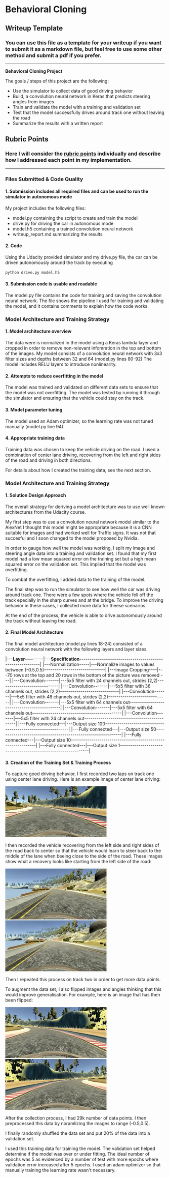 # **Behavioral Cloning** 

## Writeup Template

### You can use this file as a template for your writeup if you want to submit it as a markdown file, but feel free to use some other method and submit a pdf if you prefer.

---

**Behavioral Cloning Project**

The goals / steps of this project are the following:
* Use the simulator to collect data of good driving behavior
* Build, a convolution neural network in Keras that predicts steering angles from images
* Train and validate the model with a training and validation set
* Test that the model successfully drives around track one without leaving the road
* Summarize the results with a written report


[//]: # (Image References)

[image1]: ./examples/center.jpg "Model Visualization"
[image3]: ./examples/leftmiddle1.jpg "Recovery Image"
[image4]: ./examples/leftmiddle2.jpg "Recovery Image"
[image6]: ./examples/normal.jpg "Normal Image"
[image7]: ./examples/flipped.jpg "Flipped Image"

## Rubric Points
### Here I will consider the [rubric points](https://review.udacity.com/#!/rubrics/432/view) individually and describe how I addressed each point in my implementation.  

---
### Files Submitted & Code Quality

#### 1. Submission includes all required files and can be used to run the simulator in autonomous mode

My project includes the following files:
* model.py containing the script to create and train the model
* drive.py for driving the car in autonomous mode
* model.h5 containing a trained convolution neural network 
* writeup_report.md summarizing the results

#### 2. Code
Using the Udacity provided simulator and my drive.py file, the car can be driven autonomously around the track by executing 
```sh
python drive.py model.h5
```

#### 3. Submission code is usable and readable

The model.py file contains the code for training and saving the convolution neural network. The file shows the pipeline I used for training and validating the model, and it contains comments to explain how the code works.

### Model Architecture and Training Strategy

#### 1. Model architecture overview

The data were is normalized in the model using a Keras lambda layer and cropped in order to remove non-relevant infomration in the top and bottom of the images.
My model consists of a convolution neural network with 3x3 filter sizes and depths between 32 and 64 (model.py lines 80-92) 
The model includes RELU layers to introduce nonlinearity.

#### 2. Attempts to reduce overfitting in the model

The model was trained and validated on different data sets to ensure that the model was not overfitting. The model was tested by running it through the simulator and ensuring that the vehicle could stay on the track.

#### 3. Model parameter tuning

The model used an Adam optimizer, so the learning rate was not tuned manually (model.py line 94).

#### 4. Appropriate training data

Training data was chosen to keep the vehicle driving on the road. I used a combination of center lane driving, recovering from the left and right sides of the road and driving in both directions.

For details about how I created the training data, see the next section. 

### Model Architecture and Training Strategy

#### 1. Solution Design Approach

The overall strategy for deriving a model architecture was to use well known architectures from the Udacity course.

My first step was to use a convolution neural network model similar to the AlexNet I thought this model might be appropriate because it is a CNN suitable for images and had worked well for Traffic signs. It was not that succesful and I soon changed to the model proposed by Nvidia.

In order to gauge how well the model was working, I split my image and steering angle data into a training and validation set. I found that my first model had a low mean squared error on the training set but a high mean squared error on the validation set. This implied that the model was overfitting. 

To combat the overfitting, I added data to the training of the model.

The final step was to run the simulator to see how well the car was driving around track one. There were a few spots where the vehicle fell off the track epecially in the sharp curves and at the bridge. To improve the driving behavior in these cases, I collected more data for theese scenarios.

At the end of the process, the vehicle is able to drive autonomously around the track without leaving the road.

#### 2. Final Model Architecture

The final model architecture (model.py lines 18-24) consisted of a convolution neural network with the following layers and layer sizes.

|---**Layer**---------|---**Specification**----------------------------------------------------------|
|---Normalization-----|---Normalize images to values between (-0.5,0.5)------------------------------|
|---Image Cropping----|---70 rows at the top and 20 rows in the bottom of the picture was removed ---|
|---Convolution-------|---5x5 filter with 24 channels out, strides (2,2)-----------------------------|
|---Convolution-------|---5x5 filter with 36 channels out, strides (2,2)-----------------------------|
|---Convolution-------|---5x5 filter with 48 channels out, strides (2,2)-----------------------------|
|---Convolution-------|---5x5 filter with 64 channels out--------------------------------------------|
|---Convolution-------|---5x5 filter with 64 channels out--------------------------------------------|
|---Convolution-------|---5x5 filter with 24 channels out--------------------------------------------|
|---Fully connected---|---Output size 100------------------------------------------------------------|
|---Fully connected---|---Output size 50-------------------------------------------------------------|
|---Fully connected---|---Output size 10-------------------------------------------------------------|
|---Fully connected---|---Output size 1--------------------------------------------------------------|

#### 3. Creation of the Training Set & Training Process

To capture good driving behavior, I first recorded two laps on track one using center lane driving. Here is an example image of center lane driving:

![alt text][image1]

I then recorded the vehicle recovering from the left side and right sides of the road back to center so that the vehicle would learn to steer back to the middle of the lane when beeing close to the side of the road. These images show what a recovery looks like starting from the left side of the road:

![alt text][image3]
![alt text][image4]

Then I repeated this process on track two in order to get more data points.

To augment the data set, I also flipped images and angles thinking that this would improve generalisation. For example, here is an image that has then been flipped:

![alt text][image6]
![alt text][image7]

After the collection process, I had 29k number of data points. I then preprocessed this data by noramlizing the images to range (-0.5,0.5).


I finally randomly shuffled the data set and put 20% of the data into a validation set. 

I used this training data for training the model. The validation set helped determine if the model was over or under fitting. The ideal number of epochs was 5 as evidenced by a number of test with more epochs where validation error increased after 5 epochs. I used an adam optimizer so that manually training the learning rate wasn't necessary.
